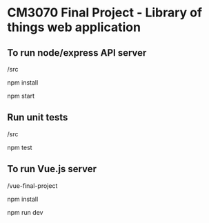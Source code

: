 # CM3070 Final Project - Library of things web application

## To run node/express API server

/src

npm install

npm start

## Run unit tests

/src

npm test

## To run Vue.js server

/vue-final-project

npm install

npm run dev
